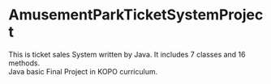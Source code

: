 # AmusementParkTicketSystemProject
This is ticket sales System written by Java. It includes 7 classes and 16 methods. <br>
Java basic Final Project in KOPO curriculum. <br>
